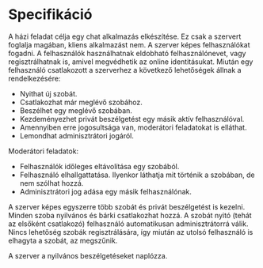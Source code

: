# Specifikáció

A házi feladat célja egy chat alkalmazás elkészítése. Ez csak a szervert
foglalja magában, kliens alkalmazást nem. A szerver képes felhasználókat
fogadni. A felhasználók használhatnak eldobható felhasználónevet, vagy
regisztrálhatnak is, amivel megvédhetik az online identitásukat. Miután egy
felhasználó csatlakozott a szerverhez a következő lehetőségek állnak a
rendelkezésére:

* Nyithat új szobát.
* Csatlakozhat már meglévő szobához.
* Beszélhet egy meglévő szobában.
* Kezdeményezhet privát beszélgetést egy másik aktív felhasználóval.
* Amennyiben erre jogosultsága van, moderátori feladatokat is elláthat.
* Lemondhat adminisztrátori jogáról.

Moderátori feladatok:

* Felhasználók időleges eltávolítása egy szobából.
* Felhasználó elhallgattatása. Ilyenkor láthatja mit történik a szobában, de nem szólhat hozzá.
* Adminisztrátori jog adása egy másik felhasználónak.

A szerver képes egyszerre több szobát és privát beszélgetést is kezelni. Minden
szoba nyilvános és bárki csatlakozhat hozzá. A szobát nyitó (tehát az elsőként
csatlakozó) felhasználó automatikusan adminisztrátorrá válik. Nincs lehetőség
szobák regisztrálására, így miután az utolsó felhasználó is elhagyta a szobát,
az megszűnik.

A szerver a nyilvános beszélgetéseket naplózza.